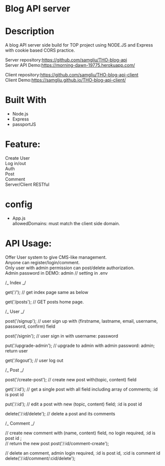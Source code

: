 # Blog API server

# Description

A blog API server side build for TOP project using NODE.JS and Express with cookie based CORS practice.

Server repository:https://github.com/samgliu/THO-blog-api  
Server API Demo:https://morning-dawn-19775.herokuapp.com/

Client repository:https://github.com/samgliu/THO-blog-api-client  
Client Demo:https://samgliu.github.io/THO-blog-api-client/

# Built With

-   Node.js
-   Express
-   passportJS

# Feature:

Create User  
Log in/out  
Auth  
Post  
Comment  
Server/Client
RESTful

# config

-   App.js  
    allowedDomains: must match the client side domain.

# API Usage:

Offer User system to give CMS-like management.  
Anyone can register/login/comment.  
Only user with admin permission can post/delete authorization.  
Admin password in DEMO: admin // setting in .env

/_ Index _/

get('/'); // get index page same as below

get('/posts'); // GET posts home page.

/_ User _/

post('/signup'); // user sign up with (firstname, lastname, email, username, password, confirm) field

post('/signin'); // user sign in with username: password

put('/upgrade-admin'); // upgrade to admin with admin password: admin; return user

get('/logout'); // user log out

/_ Post _/

post('/create-post'); // create new post with(topic, content) field

get('/:id'); // get a single post with all field including array of comments; :id is post id

put('/:id'); // edit a post with new (topic, content) field; :id is post id

delete('/:id/delete'); // delete a post and its comments

/_ Comment _/

// create new comment with (name, content) field, no login required, :id is post id ;  
// return the new post
post('/:id/comment-create');

// delete an comment, admin login required, :id is post id, :cid is comment id
delete('/:id/comment/:cid/delete');
